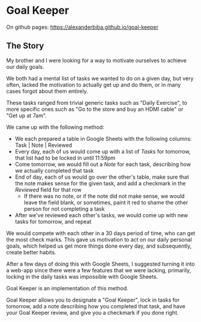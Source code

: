 # Goal Keeper

On github pages: https://alexanderbiba.github.io/goal-keeper

## The Story

My brother and I were looking for a way to motivate ourselves to achieve our daily goals.

We both had a mental list of tasks we wanted to do on a given day, but very often, lacked the motivation to actually get up and do them, or in many cases forgot about them entirely.

These tasks ranged from trivial generic tasks such as "Daily Exercise", to more specific ones such as "Go to the store and buy an HDMI cable" or "Get up at 7am".

We came up with the following method:
- We each prepared a table in Google Sheets with the following columns: Task | Note | Reviewed
- Every day, each of us would come up with a list of *Task*s for tomorrow, that list had to be locked in until 11:59pm
- Come tomorrow, we would fill out a *Note* for each task, describing how we actually completed that task
- End of day, each of us would go over the other's table, make sure that the note makes sense for the given task, and add a checkmark in the *Reviewed* field for that row
    - If there was no note, or if the note did not make sense, we would leave the field blank, or sometimes, paint it red to shame the other person for not completing a task
- After we've reviewed each other's tasks, we would come up with new tasks for tomorrow, and repeat

We would compete with each other in a 30 days period of time, who can get the most check marks.
This gave us motivation to act on our daily personal goals, which helped us get more things done every day, and subsequently, create better habits.

After a few days of doing this with Google Sheets, I suggested turning it into a web-app since there were a few features that we were lacking, primarily, locking in the daily tasks was impossible with Google Sheets.

Goal Keeper is an implementation of this method.

Goal Keeper allows you to designate a "Goal Keeper", lock in tasks for tomorrow, add a note describing how you completed that task, and have your Goal Keeper review, and give you a checkmark if you done right.

